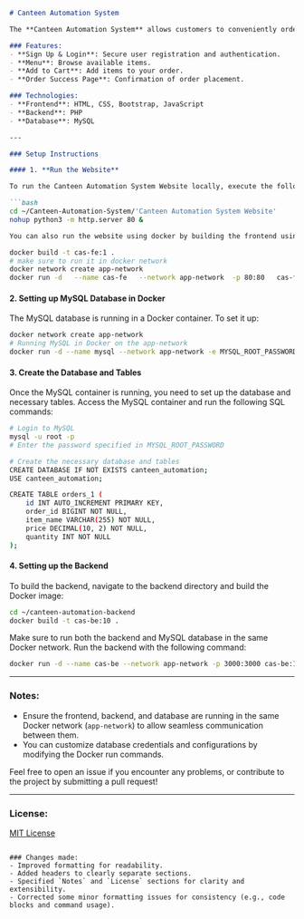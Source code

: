 
```markdown
# Canteen Automation System

The **Canteen Automation System** allows customers to conveniently order food and directly collect it without any waiting time. It eliminates the need to wait in line or for a turn, enhancing the overall experience.

### Features:
- **Sign Up & Login**: Secure user registration and authentication.
- **Menu**: Browse available items.
- **Add to Cart**: Add items to your order.
- **Order Success Page**: Confirmation of order placement.

### Technologies:
- **Frontend**: HTML, CSS, Bootstrap, JavaScript
- **Backend**: PHP
- **Database**: MySQL

---

### Setup Instructions

#### 1. **Run the Website**

To run the Canteen Automation System Website locally, execute the following commands:

```bash
cd ~/Canteen-Automation-System/'Canteen Automation System Website'
nohup python3 -m http.server 80 &

You can also run the website using docker by building the frontend using the dockerfile in path ~/Canteen-Automation-System

docker build -t cas-fe:1 .
# make sure to run it in docker network
docker network create app-network
docker run -d   --name cas-fe   --network app-network  -p 80:80   cas-fe:1
```

#### 2. **Setting up MySQL Database in Docker**

The MySQL database is running in a Docker container. To set it up:

```bash
docker network create app-network
# Running MySQL in Docker on the app-network
docker run -d --name mysql --network app-network -e MYSQL_ROOT_PASSWORD=password -e MYSQL_DATABASE=canteen_automation mysql:5.7
```

#### 3. **Create the Database and Tables**

Once the MySQL container is running, you need to set up the database and necessary tables. Access the MySQL container and run the following SQL commands:

```bash
# Login to MySQL
mysql -u root -p
# Enter the password specified in MYSQL_ROOT_PASSWORD

# Create the necessary database and tables
CREATE DATABASE IF NOT EXISTS canteen_automation;
USE canteen_automation;

CREATE TABLE orders_1 (
    id INT AUTO_INCREMENT PRIMARY KEY,
    order_id BIGINT NOT NULL,
    item_name VARCHAR(255) NOT NULL,
    price DECIMAL(10, 2) NOT NULL,
    quantity INT NOT NULL
);
```

#### 4. **Setting up the Backend**

To build the backend, navigate to the backend directory and build the Docker image:

```bash
cd ~/canteen-automation-backend
docker build -t cas-be:10 .
```

Make sure to run both the backend and MySQL database in the same Docker network. Run the backend with the following command:

```bash
docker run -d --name cas-be --network app-network -p 3000:3000 cas-be:10
```

---

### Notes:
- Ensure the frontend, backend, and database are running in the same Docker network (`app-network`) to allow seamless communication between them.
- You can customize database credentials and configurations by modifying the Docker run commands.

Feel free to open an issue if you encounter any problems, or contribute to the project by submitting a pull request!

---

### License:
[MIT License](LICENSE)
```

### Changes made:
- Improved formatting for readability.
- Added headers to clearly separate sections.
- Specified `Notes` and `License` sections for clarity and extensibility.
- Corrected some minor formatting issues for consistency (e.g., code blocks and command usage).
